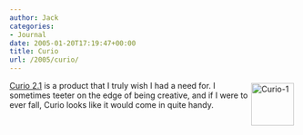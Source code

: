 ```yaml
---
author: Jack
categories:
- Journal
date: 2005-01-20T17:19:47+00:00
title: Curio
url: /2005/curio/
---
```


<img src="/images/blog/curio-1.jpg" height="75" width="75" border="0" align="right" hspace="4" vspace="4" alt="Curio-1" />

[Curio 2.1][1] is a product that I truly wish I had a need for. I sometimes teeter on the edge of being creative, and if I were to ever fall, Curio looks like it would come in quite handy.

 [1]: http://www.zengobi.com/products/curio/index.html